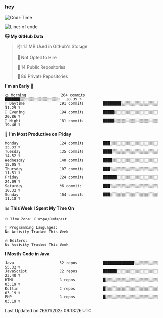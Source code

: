 ### hey

<!--START_SECTION:waka-->
![Code Time](http://img.shields.io/badge/Code%20Time-1%2C053%20hrs%2048%20mins-blue)

![Lines of code](https://img.shields.io/badge/From%20Hello%20World%20I%27ve%20Written-1.7%20million%20lines%20of%20code-blue)

**🐱 My GitHub Data** 

> 📦 1.1 MB Used in GitHub's Storage 
 > 
> 🚫 Not Opted to Hire
 > 
> 📜 14 Public Repositories 
 > 
> 🔑 86 Private Repositories 
 > 
**I'm an Early 🐤** 

```text
🌞 Morning                264 commits         ███████░░░░░░░░░░░░░░░░░░   28.39 % 
🌆 Daytime                291 commits         ████████░░░░░░░░░░░░░░░░░   31.29 % 
🌃 Evening                194 commits         █████░░░░░░░░░░░░░░░░░░░░   20.86 % 
🌙 Night                  181 commits         █████░░░░░░░░░░░░░░░░░░░░   19.46 % 
```
📅 **I'm Most Productive on Friday** 

```text
Monday                   124 commits         ███░░░░░░░░░░░░░░░░░░░░░░   13.33 % 
Tuesday                  135 commits         ████░░░░░░░░░░░░░░░░░░░░░   14.52 % 
Wednesday                140 commits         ████░░░░░░░░░░░░░░░░░░░░░   15.05 % 
Thursday                 107 commits         ███░░░░░░░░░░░░░░░░░░░░░░   11.51 % 
Friday                   224 commits         ██████░░░░░░░░░░░░░░░░░░░   24.09 % 
Saturday                 96 commits          ███░░░░░░░░░░░░░░░░░░░░░░   10.32 % 
Sunday                   104 commits         ███░░░░░░░░░░░░░░░░░░░░░░   11.18 % 
```


📊 **This Week I Spent My Time On** 

```text
🕑︎ Time Zone: Europe/Budapest

💬 Programming Languages: 
No Activity Tracked This Week

🔥 Editors: 
No Activity Tracked This Week
```

**I Mostly Code in Java** 

```text
Java                     52 repos            ██████████████░░░░░░░░░░░   55.32 % 
JavaScript               22 repos            ██████░░░░░░░░░░░░░░░░░░░   23.40 % 
HTML                     3 repos             █░░░░░░░░░░░░░░░░░░░░░░░░   03.19 % 
Kotlin                   3 repos             █░░░░░░░░░░░░░░░░░░░░░░░░   03.19 % 
PHP                      3 repos             █░░░░░░░░░░░░░░░░░░░░░░░░   03.19 % 
```




 Last Updated on 26/01/2025 09:13:26 UTC
<!--END_SECTION:waka-->
